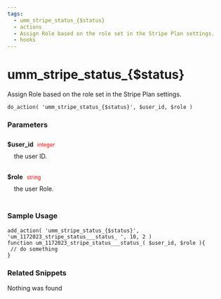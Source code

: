 ```yaml
---
tags: 
  - umm_stripe_status_{$status}
  - actions
  - Assign Role based on the role set in the Stripe Plan settings.
  - hooks
---
```

# umm\_stripe\_status\_{$status}
Assign Role based on the role set in the Stripe Plan settings.
<Badge text="Since 1.0.0" vertical="middle" />
``` php:no-line-numbers
do_action( 'umm_stripe_status_{$status}', $user_id, $role )
```
<div class='hook-sep'></div>

### Parameters

<div style='padding: 10px 0px 10px;'>
<strong>$user_id</strong> <span style='color:red;font-size:12px;padding: 0px 5px 0px 5px' >integer</span>
<div style="margin-left:10px;padding: 10px 5px">the user ID.</div>
</div>
<div style='padding: 10px 0px 10px;'>
<strong>$role</strong> <span style='color:red;font-size:12px;padding: 0px 5px 0px 5px' >string</span>
<div style="margin-left:10px;padding: 10px 5px">the user Role.</div>
</div>
<div class='hook-sep'></div>



### Sample Usage

``` php:no-line-numbers
add_action( 'umm_stripe_status_{$status}', 'um_1172023_stripe_status___status_ ', 10, 2 )
function um_1172023_stripe_status___status_( $user_id, $role ){
 // do something
}
```
<div class='hook-sep'></div>



### Related Snippets

Nothing was found

